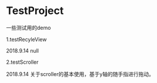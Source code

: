 # TestProject
一些测试用的demo

1.testRecyleView
  
2018.9.14 null

2.testScroller
  
2018.9.14 关于scroller的基本使用，基于y轴的随手指进行拖动。

